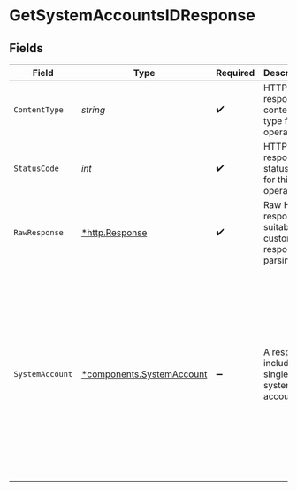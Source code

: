 # GetSystemAccountsIDResponse


## Fields

| Field                                                                                                                                                                                                                                                   | Type                                                                                                                                                                                                                                                    | Required                                                                                                                                                                                                                                                | Description                                                                                                                                                                                                                                             | Example                                                                                                                                                                                                                                                 |
| ------------------------------------------------------------------------------------------------------------------------------------------------------------------------------------------------------------------------------------------------------- | ------------------------------------------------------------------------------------------------------------------------------------------------------------------------------------------------------------------------------------------------------- | ------------------------------------------------------------------------------------------------------------------------------------------------------------------------------------------------------------------------------------------------------- | ------------------------------------------------------------------------------------------------------------------------------------------------------------------------------------------------------------------------------------------------------- | ------------------------------------------------------------------------------------------------------------------------------------------------------------------------------------------------------------------------------------------------------- |
| `ContentType`                                                                                                                                                                                                                                           | *string*                                                                                                                                                                                                                                                | :heavy_check_mark:                                                                                                                                                                                                                                      | HTTP response content type for this operation                                                                                                                                                                                                           |                                                                                                                                                                                                                                                         |
| `StatusCode`                                                                                                                                                                                                                                            | *int*                                                                                                                                                                                                                                                   | :heavy_check_mark:                                                                                                                                                                                                                                      | HTTP response status code for this operation                                                                                                                                                                                                            |                                                                                                                                                                                                                                                         |
| `RawResponse`                                                                                                                                                                                                                                           | [*http.Response](https://pkg.go.dev/net/http#Response)                                                                                                                                                                                                  | :heavy_check_mark:                                                                                                                                                                                                                                      | Raw HTTP response; suitable for custom response parsing                                                                                                                                                                                                 |                                                                                                                                                                                                                                                         |
| `SystemAccount`                                                                                                                                                                                                                                         | [*components.SystemAccount](../../models/components/systemaccount.md)                                                                                                                                                                                   | :heavy_minus_sign:                                                                                                                                                                                                                                      | A response including a single system account.                                                                                                                                                                                                           | {<br/>"id": "497f6eca-6276-4993-bfeb-53cbbbba6f08",<br/>"name": "Example System Account",<br/>"description": "This is a sample system account description.",<br/>"created_at": "2022-08-24T14:15:22Z",<br/>"updated_at": "2022-10-05T10:33:49Z",<br/>"konnect_managed": false<br/>} |